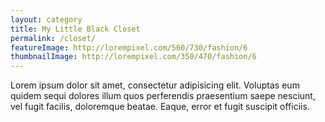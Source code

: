 ```yaml
---
layout: category
title: My Little Black Closet
permalink: /closet/
featureImage: http://lorempixel.com/560/730/fashion/6
thumbnailImage: http://lorempixel.com/350/470/fashion/6
---
```


Lorem ipsum dolor sit amet, consectetur adipisicing elit. Voluptas eum quidem sequi dolores illum quos perferendis praesentium saepe nesciunt, vel fugit facilis, doloremque beatae. Eaque, error et fugit suscipit officiis.